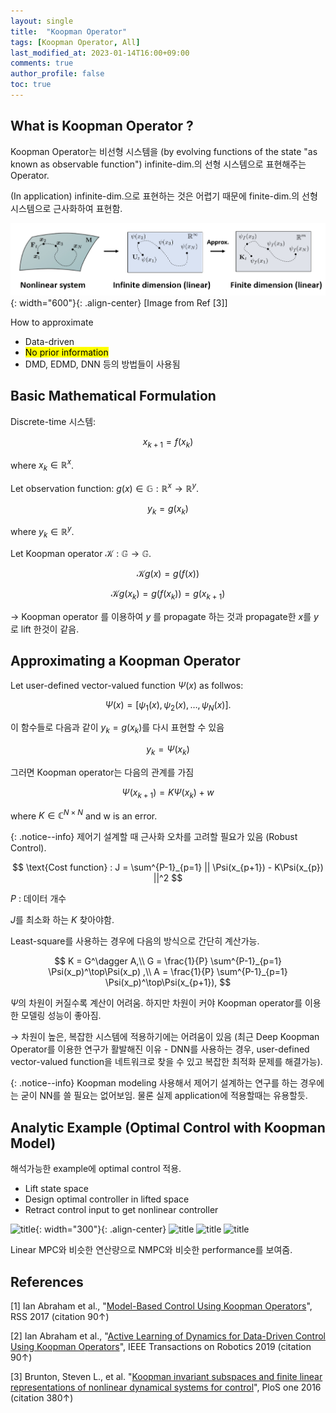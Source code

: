```yaml
---
layout: single
title:  "Koopman Operator"
tags: [Koopman Operator, All]
last_modified_at: 2023-01-14T16:00+09:00
comments: true
author_profile: false
toc: true
---
```



## What is Koopman Operator ?

Koopman Operator는 비선형 시스템을 (by evolving functions of the state "as known as observable function") infinite-dim.의 선형 시스템으로 표현해주는 Operator.

(In application) infinite-dim.으로 표현하는 것은 어렵기 때문에 finite-dim.의 선형 시스템으로 근사화하여 표현함.

![title](/fig/koopman_concept.png){: width="600"}{: .align-center}
[Image from Ref [3]]

How to approximate
- Data-driven
- <mark>No prior information</mark>
- DMD, EDMD, DNN 등의 방법들이 사용됨

## Basic Mathematical Formulation

Discrete-time 시스템:

$$
x_{k+1} = f(x_k)
$$

where $x_k \in \mathbb{R}^x$.

Let observation function: $g(x) \in \mathbb{G} : \mathbb{R}^x \rightarrow \mathbb{R}^y$.

$$
y_k = g(x_k)
$$

where $y_k \in \mathbb{R}^y$.

Let Koopman operator $\mathcal K : \mathbb{G} \rightarrow \mathbb{G}$.

$$
  \mathcal{K}g (x) = g(f(x))
$$

$$
  \mathcal{K}g (x_k) = g(f(x_k)) = g(x_{k+1})
$$

&rarr; Koopman operator 를 이용하여 $y$ 를 propagate 하는 것과 propagate한 $x$를 $y$로 lift 한것이 같음.

## Approximating a Koopman Operator
Let user-defined vector-valued function $\Psi(x)$ as follwos:

$$
\Psi(x) = [\psi_1 (x), \psi_2 (x), \ldots, \psi_N (x)].
$$

이 함수들로 다음과 같이 $y_k = g(x_k)$를 다시 표현할 수 있음

$$
y_k = \Psi(x_k)
$$

그러면 Koopman operator는 다음의 관계를 가짐

$$
\Psi(x_{k+1}) = K\Psi(x_k) + w
$$

where $K\in \mathbb{C}^{N\times N}$ and w is an error.

{: .notice--info}
제어기 설계할 때 근사화 오차를 고려할 필요가 있음 (Robust Control).


$$
\text{Cost function} : J = \sum^{P-1}_{p=1} || \Psi(x_{p+1}) - K\Psi(x_{p}) ||^2
$$


$P$ : 데이터 개수

$J$를 최소화 하는 $K$ 찾아야함.

Least-square를 사용하는 경우에 다음의 방식으로 간단히 계산가능.

$$
K = G^\dagger A,\\
G = \frac{1}{P} \sum^{P-1}_{p=1} \Psi(x_p)^\top\Psi(x_p) ,\\
A = \frac{1}{P} \sum^{P-1}_{p=1} \Psi(x_p)^\top\Psi(x_{p+1}),
$$

$\Psi$의 차원이 커질수록 계산이 어려움. 하지만 차원이 커야 Koopman operator를 이용한 모델링 성능이 좋아짐. 

&rarr; 차원이 높은, 복잡한 시스템에 적용하기에는 어려움이 있음 (최근 Deep Koopman Operator를 이용한 연구가 활발해진 이유 - DNN를 사용하는 경우, user-defined vector-valued function을 네트워크로 찾을 수 있고 복잡한 최적화 문제를 해결가능).

{: .notice--info}
Koopman modeling 사용해서 제어기 설계하는 연구를 하는 경우에는 굳이 NN를 쓸 필요는 없어보임. 물론 실제 application에 적용할때는 유용할듯.


<!-- ``` 
search: false
$$
\begin{bmatrix}
x_2\\
y_2\\
z_2  
\end{bmatrix}
= R \begin{bmatrix}
                  x_1\\
                  y_1\\
                  z_1  
                  \end{bmatrix}
$$
```

**Note:** `search: false` only works to exclude posts when using **Lunr** as a search provider. \overline{bel}(x_t) = \int_{x_{t-1}}p(x_t \mid x_{t-1}, u_{t}) bel(x_{t-1}) dx_{t-1}

{: .notice--info}

To exclude files when using **Algolia** as a search provider add an array to `algolia.files_to_exclude` in your `_config.yml`. For more configuration options be sure to check their [full documentation](https://community.algolia.com/jekyll-algolia/options.html).
$$
\overline{bel}(x_t) = \int_{x_{t-1}}p(x_t \mid x_{t-1}, u_{t}) bel(x_{t-1}) dx_{t-1}
$$


```yaml
algolia:
  # Exclude more files from indexing
  files_to_exclude:
    - index.html
    - index.md
    - excluded-file.html
    - _posts/2017-11-28-post-exclude-search.md
    - subdirectory/*.html
``` -->


## Analytic Example (Optimal Control with Koopman Model)
해석가능한 example에 optimal control 적용.
- Lift state space
- Design optimal controller in lifted space
- Retract control input to get nonlinear controller


![title](/fig/Koopman_Control.png){: width="300"}{: .align-center}
![title](/fig/KLQR.png)
![title](/fig/KMPC.png)
![title](/fig/KMPC_Compare.png)

Linear MPC와 비슷한 연산량으로 NMPC와 비슷한 performance를 보여줌.


## References
[1] Ian Abraham et al., "[Model-Based Control Using Koopman Operators](https://arxiv.org/pdf/1709.01568.pdf)", RSS 2017 (citation 90&uarr;)

[2] Ian Abraham et al., "[Active Learning of Dynamics for Data-Driven Control Using Koopman Operators](https://ieeexplore.ieee.org/abstract/document/8759089)", IEEE Transactions on Robotics 2019 (citation 90&uarr;)

[3] Brunton, Steven L., et al. "[Koopman invariant subspaces and finite linear representations of nonlinear dynamical systems for control](https://journals.plos.org/plosone/article?id=10.1371/journal.pone.0150171)", PloS one 2016 (citation 380&uarr;)

